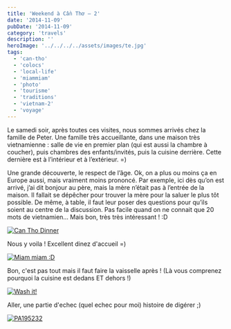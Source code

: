 ```yaml
---
title: 'Weekend à Cần Thơ – 2'
date: '2014-11-09'
pubDate: '2014-11-09'
category: 'travels'
description: ''
heroImage: '../../../../assets/images/te.jpg'
tags:
  - 'can-tho'
  - 'colocs'
  - 'local-life'
  - 'miammiam'
  - 'photo'
  - 'tourisme'
  - 'traditions'
  - 'vietnam-2'
  - 'voyage'
---
```


Le samedi soir, après toutes ces visites, nous sommes arrivés chez la famille de Peter. Une famille très accueillante, dans une maison très vietnamienne : salle de vie en premier plan (qui est aussi la chambre à coucher), puis chambres des enfants/invités, puis la cuisine derrière. Cette dernière est à l’intérieur et à l’extérieur. =)

Une grande découverte, le respect de l’âge. Ok, on a plus ou moins ça en Europe aussi, mais vraiment moins prononcé. Par exemple, ici dès qu’on est arrivé, j’ai dit bonjour au père, mais la mère n’était pas à l’entrée de la maison. Il fallait se dépêcher pour trouver la mère pour la saluer le plus tôt possible. De même, à table, il faut leur poser des questions pour qu’ils soient au centre de la discussion. Pas facile quand on ne connait que 20 mots de vietnamien… Mais bon, très très intéressant ! :D

[![Can Tho Dinner](http://malparty.fr/wp-content/uploads/2014/11/PA185203.jpg)](http://malparty.fr/wp-content/uploads/2014/11/PA185203.jpg)

Nous y voila ! Excellent dinez d'accueil =)

[![Miam miam :D](http://malparty.fr/wp-content/uploads/2014/11/PA185201.jpg)](http://malparty.fr/wp-content/uploads/2014/11/PA185201.jpg)

Bon, c'est pas tout mais il faut faire la vaisselle après ! (Là vous comprenez pourquoi la cuisine est dedans ET dehors !)

[![Wash it!](http://malparty.fr/wp-content/uploads/2014/11/PA195221.jpg)](http://malparty.fr/wp-content/uploads/2014/11/PA195221.jpg)

Aller, une partie d'echec (quel echec pour moi) histoire de digérer ;)

[![PA195232](http://malparty.fr/wp-content/uploads/2014/11/PA195232.jpg)](http://malparty.fr/wp-content/uploads/2014/11/PA195232.jpg)
